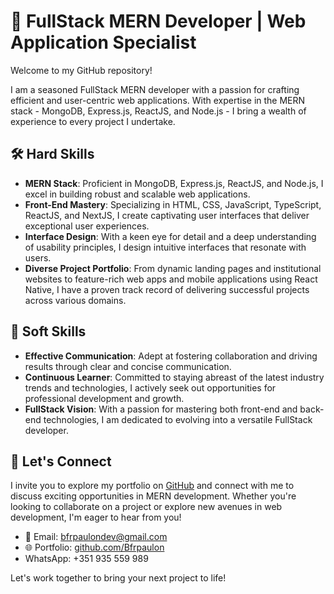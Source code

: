 # 🚀 FullStack MERN Developer | Web Application Specialist

Welcome to my GitHub repository!

I am a seasoned FullStack MERN developer with a passion for crafting efficient and user-centric web applications. With expertise in the MERN stack - MongoDB, Express.js, ReactJS, and Node.js - I bring a wealth of experience to every project I undertake.

## 🛠️ Hard Skills

- **MERN Stack**: Proficient in MongoDB, Express.js, ReactJS, and Node.js, I excel in building robust and scalable web applications.
- **Front-End Mastery**: Specializing in HTML, CSS, JavaScript, TypeScript, ReactJS, and NextJS, I create captivating user interfaces that deliver exceptional user experiences.
- **Interface Design**: With a keen eye for detail and a deep understanding of usability principles, I design intuitive interfaces that resonate with users.
- **Diverse Project Portfolio**: From dynamic landing pages and institutional websites to feature-rich web apps and mobile applications using React Native, I have a proven track record of delivering successful projects across various domains.

## 🤝 Soft Skills

- **Effective Communication**: Adept at fostering collaboration and driving results through clear and concise communication.
- **Continuous Learner**: Committed to staying abreast of the latest industry trends and technologies, I actively seek out opportunities for professional development and growth.
- **FullStack Vision**: With a passion for mastering both front-end and back-end technologies, I am dedicated to evolving into a versatile FullStack developer.

## 🔗 Let's Connect

I invite you to explore my portfolio on [GitHub](https://github.com/Bfrpaulon) and connect with me to discuss exciting opportunities in MERN development. Whether you're looking to collaborate on a project or explore new avenues in web development, I'm eager to hear from you!

- 📧 Email: [bfrpaulondev@gmail.com](mailto:bfrpaulondev@gmail.com)
- 🌐 Portfolio: [github.com/Bfrpaulon](https://github.com/Bfrpaulon)
- WhatsApp: +351 935 559 989

Let's work together to bring your next project to life!
